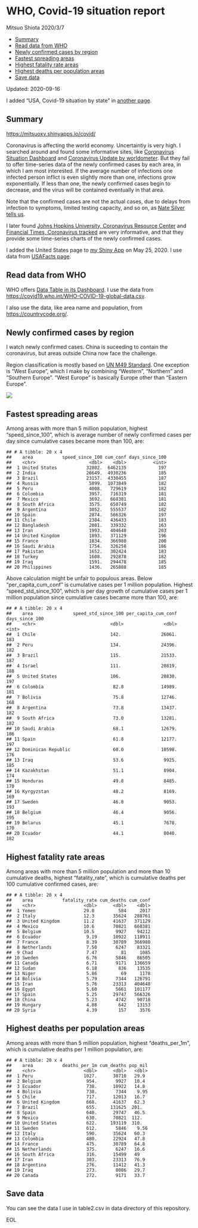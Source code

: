 WHO, Covid-19 situation report
================
Mitsuo Shiota
2020/3/7

  - [Summary](#summary)
  - [Read data from WHO](#read-data-from-who)
  - [Newly confirmed cases by region](#newly-confirmed-cases-by-region)
  - [Fastest spreading areas](#fastest-spreading-areas)
  - [Highest fatality rate areas](#highest-fatality-rate-areas)
  - [Highest deaths per population
    areas](#highest-deaths-per-population-areas)
  - [Save data](#save-data)

Updated: 2020-09-16

I added “USA, Covid-19 situation by state” in [another page](USA.md).

## Summary

<https://mitsuoxv.shinyapps.io/covid/>

Coronavirus is affecting the world economy. Uncertaintiy is very high. I
searched around and found some informative sites, like [Coronavirus
Situation
Dashboard](https://who.maps.arcgis.com/apps/opsdashboard/index.html#/c88e37cfc43b4ed3baf977d77e4a0667)
and [Coronavirus Update by
worldometer](https://www.worldometers.info/coronavirus/). But they fail
to offer time-series data of the newly confirmed cases by each area, in
which I am most interested. If the average number of infections one
infected person inflict is even slightly more than one, infections grow
exponentially. If less than one, the newly confirmed cases begin to
decrease, and the virus will be contained eventually in that area.

Note that the confirmed cases are not the actual cases, due to delays
from infection to symptoms, limited testing capacity, and so on, as
[Nate Silver tells
us](https://fivethirtyeight.com/features/coronavirus-case-counts-are-meaningless/).

I later found [Johns Hopkins University, Coronavirus Resource
Center](https://coronavirus.jhu.edu/) and [Financial Times, Coronavirus
tracked](https://www.ft.com/content/a26fbf7e-48f8-11ea-aeb3-955839e06441)
are very informative, and that they provide some time-series charts of
the newly confirmed cases.

I added the United States page to [my Shiny
App](https://mitsuoxv.shinyapps.io/covid/) on May 25, 2020. I use data
from [USAFacts
page](https://usafacts.org/visualizations/coronavirus-covid-19-spread-map/).

## Read data from WHO

WHO offers [Data Table in its Dashboard](https://covid19.who.int/table).
I use the data from
<https://covid19.who.int/WHO-COVID-19-global-data.csv>.

I also use the data, like area name and population, from
<https://countrycode.org/>.

## Newly confirmed cases by region

I watch newly confirmed cases. China is suceeding to contain the
coronavirus, but areas outside China now face the challenge.

Region classification is mostly based on [UN M49
Standard](https://unstats.un.org/unsd/methodology/m49/). One exception
is “West Europe”, which I make by combining “Western”, “Northern” and
“Southern Europe”. “West Europe” is basically Europe other than
“Eastern Europe”.

![](README_files/figure-gfm/chart-1.png)<!-- -->

## Fastest spreading areas

Among areas with more than 5 million population, highest
“speed\_since\_100”, which is average number of newly confirmed cases
per day since cumulative cases became more than 100, are:

    ## # A tibble: 20 x 4
    ##    area           speed_since_100 cum_conf days_since_100
    ##    <chr>                    <dbl>    <dbl>          <int>
    ##  1 United States           32802.  6462135            197
    ##  2 India                   26649.  4930236            185
    ##  3 Brazil                  23157.  4330455            187
    ##  4 Russia                   5899.  1073849            182
    ##  5 Peru                     4008.   729619            182
    ##  6 Colombia                 3957.   716319            181
    ##  7 Mexico                   3692.   668381            181
    ##  8 South Africa             3575.   650749            182
    ##  9 Argentina                3052.   555537            182
    ## 10 Spain                    2874.   566326            197
    ## 11 Chile                    2384.   436433            183
    ## 12 Bangladesh               2081.   339332            163
    ## 13 Iran                     1993.   404648            203
    ## 14 United Kingdom           1893.   371129            196
    ## 15 France                   1834.   366980            200
    ## 16 Saudi Arabia             1754.   326258            186
    ## 17 Pakistan                 1652.   302424            183
    ## 18 Turkey                   1608.   292878            182
    ## 19 Iraq                     1591.   294478            185
    ## 20 Philippines              1436.   265888            185

Above calculation might be unfair to populous areas. Below
“per\_capita\_cum\_conf” is cumulative cases per 1 million population.
Highest “speed\_std\_since\_100”, which is per day growth of cumulative
cases per 1 million population since cumulative cases became more than
100, are:

    ## # A tibble: 20 x 4
    ##    area               speed_std_since_100 per_capita_cum_conf days_since_100
    ##    <chr>                            <dbl>               <dbl>          <int>
    ##  1 Chile                            142.               26061.            183
    ##  2 Peru                             134.               24396.            182
    ##  3 Brazil                           115.               21533.            187
    ##  4 Israel                           111.               20819.            188
    ##  5 United States                    106.               20830.            197
    ##  6 Colombia                          82.8              14989.            181
    ##  7 Bolivia                           75.8              12746.            168
    ##  8 Argentina                         73.8              13437.            182
    ##  9 South Africa                      73.0              13281.            182
    ## 10 Saudi Arabia                      68.1              12679.            186
    ## 11 Spain                             61.8              12177.            197
    ## 12 Dominican Republic                60.0              10598.            176
    ## 13 Iraq                              53.6               9925.            185
    ## 14 Kazakhstan                        51.1               8904.            174
    ## 15 Honduras                          49.8               8485.            170
    ## 16 Kyrgyzstan                        48.2               8169.            169
    ## 17 Sweden                            46.8               9053.            193
    ## 18 Belgium                           46.4               9056.            195
    ## 19 Belarus                           45.1               7678.            170
    ## 20 Ecuador                           44.1               8040.            182

## Highest fatality rate areas

Among areas with more than 5 million population and more than 10
cumulative deaths, highest “fatality\_rate”, which is cumulative deaths
per 100 cumulative confirmed cases, are:

    ## # A tibble: 20 x 4
    ##    area           fatality_rate cum_deaths cum_conf
    ##    <chr>                  <dbl>      <dbl>    <dbl>
    ##  1 Yemen                  29.0         584     2017
    ##  2 Italy                  12.3       35624   288761
    ##  3 United Kingdom         11.2       41637   371129
    ##  4 Mexico                 10.6       70821   668381
    ##  5 Belgium                10.5        9927    94212
    ##  6 Ecuador                 9.19      10922   118911
    ##  7 France                  8.39      30789   366980
    ##  8 Netherlands             7.50       6247    83321
    ##  9 Chad                    7.47         81     1085
    ## 10 Sweden                  6.76       5846    86505
    ## 11 Canada                  6.71       9171   136659
    ## 12 Sudan                   6.18        836    13535
    ## 13 Niger                   5.86         69     1178
    ## 14 Bolivia                 5.79       7344   126791
    ## 15 Iran                    5.76      23313   404648
    ## 16 Egypt                   5.60       5661   101177
    ## 17 Spain                   5.25      29747   566326
    ## 18 China                   5.23       4742    90718
    ## 19 Hungary                 4.88        642    13153
    ## 20 Syria                   4.39        157     3576

## Highest deaths per population areas

Among areas with more than 5 million population, highest
“deaths\_per\_1m”, which is cumulative deaths per 1 million
population, are:

    ## # A tibble: 20 x 4
    ##    area           deaths_per_1m cum_deaths pop_mil
    ##    <chr>                  <dbl>      <dbl>   <dbl>
    ##  1 Peru                   1027.      30710   29.9 
    ##  2 Belgium                 954.       9927   10.4 
    ##  3 Ecuador                 738.      10922   14.8 
    ##  4 Bolivia                 738.       7344    9.95
    ##  5 Chile                   717.      12013   16.7 
    ##  6 United Kingdom          668.      41637   62.3 
    ##  7 Brazil                  655.     131625  201.  
    ##  8 Spain                   640.      29747   46.5 
    ##  9 Mexico                  630.      70821  112.  
    ## 10 United States           622.     193119  310.  
    ## 11 Sweden                  612.       5846    9.56
    ## 12 Italy                   590.      35624   60.3 
    ## 13 Colombia                480.      22924   47.8 
    ## 14 France                  475.      30789   64.8 
    ## 15 Netherlands             375.       6247   16.6 
    ## 16 South Africa            316.      15499   49   
    ## 17 Iran                    303.      23313   76.9 
    ## 18 Argentina               276.      11412   41.3 
    ## 19 Iraq                    273.       8086   29.7 
    ## 20 Canada                  272.       9171   33.7

## Save data

You can see the data I use in table2.csv in data directory of this
repository.

EOL
